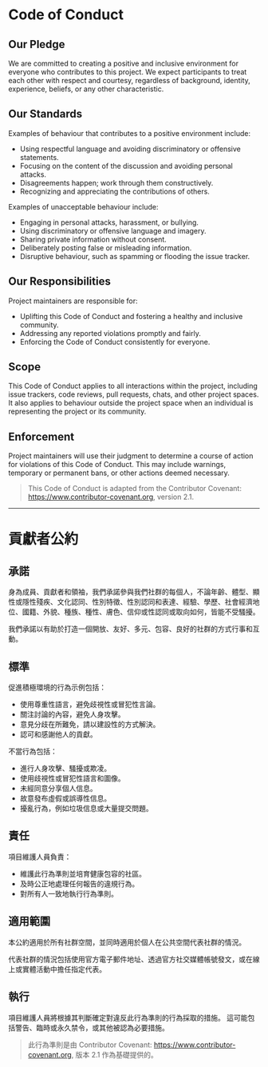 # Code of Conduct

## Our Pledge

We are committed to creating a positive and inclusive environment for everyone who contributes to this project. We expect participants to treat each other with respect and courtesy, regardless of background, identity, experience, beliefs, or any other characteristic.

## Our Standards

Examples of behaviour that contributes to a positive environment include:

- Using respectful language and avoiding discriminatory or offensive statements.
- Focusing on the content of the discussion and avoiding personal attacks.
- Disagreements happen; work through them constructively.
- Recognizing and appreciating the contributions of others.

Examples of unacceptable behaviour include:

- Engaging in personal attacks, harassment, or bullying.
- Using discriminatory or offensive language and imagery.
- Sharing private information without consent.
- Deliberately posting false or misleading information.
- Disruptive behaviour, such as spamming or flooding the issue tracker.

## Our Responsibilities

Project maintainers are responsible for:

- Uplifting this Code of Conduct and fostering a healthy and inclusive community.
- Addressing any reported violations promptly and fairly.
- Enforcing the Code of Conduct consistently for everyone.

## Scope

This Code of Conduct applies to all interactions within the project, including issue trackers, code reviews, pull requests, chats, and other project spaces. It also applies to behaviour outside the project space when an individual is representing the project or its community.

## Enforcement

Project maintainers will use their judgment to determine a course of action for violations of this Code of Conduct. This may include warnings, temporary or permanent bans, or other actions deemed necessary.


> This Code of Conduct is adapted from the Contributor Covenant: https://www.contributor-covenant.org, version 2.1.

---


# 貢獻者公約

## 承諾

身為成員、貢獻者和領袖，我們承諾參與我們社群的每個人，不論年齡、體型、顯性或隱性殘疾、文化認同、性別特徵、性別認同和表達、經驗、學歷、社會經濟地位、國籍、外貌、種族、種性、膚色、信仰或性認同或取向如何，皆能不受騷擾。

我們承諾以有助於打造一個開放、友好、多元、包容、良好的社群的方式行事和互動。

## 標準 

促進積極環境的行為示例包括：

- 使用尊重性語言，避免歧視性或冒犯性言論。
- 關注討論的內容，避免人身攻擊。
- 意見分歧在所難免，請以建設性的方式解決。
- 認可和感謝他人的貢獻。

不當行為包括：

- 進行人身攻擊、騷擾或欺凌。
- 使用歧視性或冒犯性語言和圖像。
- 未經同意分享個人信息。
- 故意發布虛假或誤導性信息。
- 擾亂行為，例如垃圾信息或大量提交問題。

## 責任

項目維護人員負責：

- 維護此行為準則並培育健康包容的社區。
- 及時公正地處理任何報告的違規行為。
- 對所有人一致地執行行為準則。

## 適用範圍

本公約適用於所有社群空間，並同時適用於個人在公共空間代表社群的情況。

代表社群的情況包括使用官方電子郵件地址、透過官方社交媒體帳號發文，或在線上或實體活動中擔任指定代表。

## 執行

項目維護人員將根據其判斷確定對違反此行為準則的行為採取的措施。 這可能包括警告、臨時或永久禁令，或其他被認為必要措施。

> 此行為準則是由 Contributor Covenant: https://www.contributor-covenant.org, 版本 2.1 作為基礎提供的。

